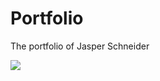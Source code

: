 # Portfolio

The portfolio of Jasper Schneider

![](https://unblast.com/wp-content/uploads/2022/08/Programmer-Illustration.jpg)
